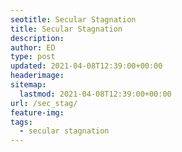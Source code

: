```yaml
---
seotitle: Secular Stagnation
title: Secular Stagnation
description:
author: ED
type: post
updated: 2021-04-08T12:39:00+00:00
headerimage:
sitemap:
  lastmod: 2021-04-08T12:39:00+00:00
url: /sec_stag/
feature-img:
tags:
  - secular stagnation
---
```

